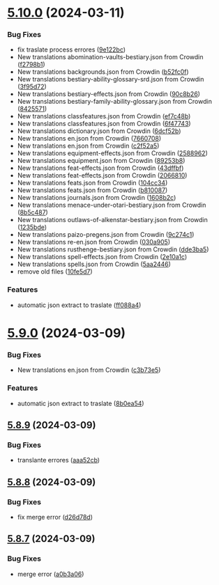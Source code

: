 # [5.10.0](https://github.com/allnnde/pf2e-esp-translation/compare/v5.9.0...v5.10.0) (2024-03-11)


### Bug Fixes

* fix traslate process errores ([9e122bc](https://github.com/allnnde/pf2e-esp-translation/commit/9e122bc72b17b677ef2a85a1b308d475068efb6f))
* New translations abomination-vaults-bestiary.json from Crowdin ([f2798b1](https://github.com/allnnde/pf2e-esp-translation/commit/f2798b1b0f3f590a3b37ba33d656b81605751b31))
* New translations backgrounds.json from Crowdin ([b52fc0f](https://github.com/allnnde/pf2e-esp-translation/commit/b52fc0f2242890f76a72e3256071050fc4acb0c7))
* New translations bestiary-ability-glossary-srd.json from Crowdin ([3f95d72](https://github.com/allnnde/pf2e-esp-translation/commit/3f95d72339d8f9e0e81f8a0b8cdc22af9a2ac1e2))
* New translations bestiary-effects.json from Crowdin ([90c8b26](https://github.com/allnnde/pf2e-esp-translation/commit/90c8b265ee21ea444d1a48959288ebce8ae5852c))
* New translations bestiary-family-ability-glossary.json from Crowdin ([8425571](https://github.com/allnnde/pf2e-esp-translation/commit/84255717aba5402db5f4c16aa5a77a60712a1f03))
* New translations classfeatures.json from Crowdin ([ef7c48b](https://github.com/allnnde/pf2e-esp-translation/commit/ef7c48bca78ed934d02981c3f05a531eb16d6d7d))
* New translations classfeatures.json from Crowdin ([6f47743](https://github.com/allnnde/pf2e-esp-translation/commit/6f4774363bf2ad8d6ff7f1f053f47b30b7430445))
* New translations dictionary.json from Crowdin ([6dcf52b](https://github.com/allnnde/pf2e-esp-translation/commit/6dcf52b5006d34b41de78fd192ec0e177027259d))
* New translations en.json from Crowdin ([7660708](https://github.com/allnnde/pf2e-esp-translation/commit/766070878482d1fed8f1d3e974ceeb01d727cd19))
* New translations en.json from Crowdin ([c2f52a5](https://github.com/allnnde/pf2e-esp-translation/commit/c2f52a55df060aa0a6a8c2167abb3feba568bba8))
* New translations equipment-effects.json from Crowdin ([2588962](https://github.com/allnnde/pf2e-esp-translation/commit/258896298538789a223a726f0fc8c4c93ca3ff19))
* New translations equipment.json from Crowdin ([89253b8](https://github.com/allnnde/pf2e-esp-translation/commit/89253b86c61beaadec363a0a868a05dc6635aba0))
* New translations feat-effects.json from Crowdin ([43dffbf](https://github.com/allnnde/pf2e-esp-translation/commit/43dffbfc46c4b0a934d5a3a25fe4e5f60ea5265e))
* New translations feat-effects.json from Crowdin ([2066810](https://github.com/allnnde/pf2e-esp-translation/commit/2066810da4aed8640fb6b657379c2b7d6bacd406))
* New translations feats.json from Crowdin ([104cc34](https://github.com/allnnde/pf2e-esp-translation/commit/104cc340479e412026666142b085bff41c024c58))
* New translations feats.json from Crowdin ([b810087](https://github.com/allnnde/pf2e-esp-translation/commit/b8100879b0ae093c16a9a78efe43e252535151b0))
* New translations journals.json from Crowdin ([1608b2c](https://github.com/allnnde/pf2e-esp-translation/commit/1608b2cc69dcb4590ae462d0b22037f0b66338f8))
* New translations menace-under-otari-bestiary.json from Crowdin ([8b5c487](https://github.com/allnnde/pf2e-esp-translation/commit/8b5c4877f21db6cf0beb7ce005f1b869251c0e8f))
* New translations outlaws-of-alkenstar-bestiary.json from Crowdin ([1235bde](https://github.com/allnnde/pf2e-esp-translation/commit/1235bde2f3522e77fbb4da7ef657dc79c192d810))
* New translations paizo-pregens.json from Crowdin ([9c274c1](https://github.com/allnnde/pf2e-esp-translation/commit/9c274c1f333b125eab21439d77449130fd9761e4))
* New translations re-en.json from Crowdin ([030a905](https://github.com/allnnde/pf2e-esp-translation/commit/030a905b235562201c5cfe4ba6d7768011625c8f))
* New translations rusthenge-bestiary.json from Crowdin ([dde3ba5](https://github.com/allnnde/pf2e-esp-translation/commit/dde3ba593735163643f1bcd61ae98abb216ae586))
* New translations spell-effects.json from Crowdin ([2e10a1c](https://github.com/allnnde/pf2e-esp-translation/commit/2e10a1c14fdf2f50365e730818c0a8fa5bfee998))
* New translations spells.json from Crowdin ([5aa2446](https://github.com/allnnde/pf2e-esp-translation/commit/5aa2446f08159bdc2283eb5e29df276a34674320))
* remove old files ([10fe5d7](https://github.com/allnnde/pf2e-esp-translation/commit/10fe5d723b375160335c0b7fd0e86a05efe5a829))


### Features

* automatic json extract to traslate ([ff088a4](https://github.com/allnnde/pf2e-esp-translation/commit/ff088a4504b42b39b6338f8af32a8e83e6130902))



# [5.9.0](https://github.com/allnnde/pf2e-esp-translation/compare/v5.8.9...v5.9.0) (2024-03-09)


### Bug Fixes

* New translations en.json from Crowdin ([c3b73e5](https://github.com/allnnde/pf2e-esp-translation/commit/c3b73e5d69ab99e625ce805154f980246bb43fc0))


### Features

* automatic json extract to traslate ([8b0ea54](https://github.com/allnnde/pf2e-esp-translation/commit/8b0ea54191a5c12757b6b517e189f6be563b5dc9))



## [5.8.9](https://github.com/allnnde/pf2e-esp-translation/compare/v5.8.8...v5.8.9) (2024-03-09)


### Bug Fixes

* translante errores ([aaa52cb](https://github.com/allnnde/pf2e-esp-translation/commit/aaa52cb41c116c42e144cb4c8de6dd6a79c7b3c6))



## [5.8.8](https://github.com/allnnde/pf2e-esp-translation/compare/v5.8.7...v5.8.8) (2024-03-09)


### Bug Fixes

* fix merge error ([d26d78d](https://github.com/allnnde/pf2e-esp-translation/commit/d26d78df73f8856db6b045ebde70ea9e5a9c4675))



## [5.8.7](https://github.com/allnnde/pf2e-esp-translation/compare/v5.8.6...v5.8.7) (2024-03-09)


### Bug Fixes

* merge error ([a0b3a06](https://github.com/allnnde/pf2e-esp-translation/commit/a0b3a06d89f23c71e40fda1b26e5fc37055197c4))



